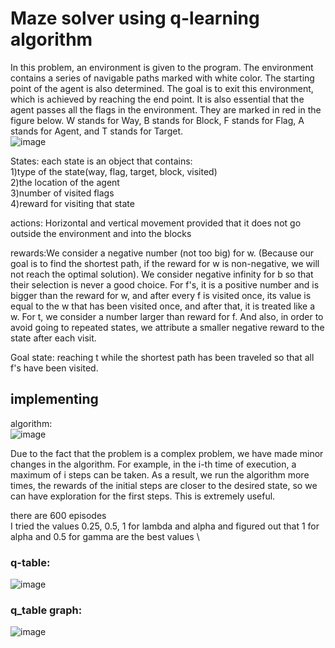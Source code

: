 # Maze solver using q-learning algorithm
In this problem, an environment is given to the program. The environment contains a series of navigable paths marked with white color. The starting point of the agent is also determined. The goal is to exit this environment, which is achieved by reaching the end point. It is also essential that the agent passes all the flags in the environment. They are marked in red in the figure below. W stands for Way, B stands for  Block, F stands for Flag, A stands for Agent, and T stands for Target. \
![image](https://user-images.githubusercontent.com/83788223/221370728-1437e601-920f-49b8-b1ed-f72c7bea7041.png)

States: each state is an object that contains:\
1)type of the state(way, flag, target, block, visited) \
2)the location of the agent\
3)number of visited flags\
4)reward for visiting that state

actions: Horizontal and vertical movement provided that it does not go outside the environment and into the blocks 

rewards:We consider a negative number (not too big) for w. (Because our goal is to find the shortest path, if the reward for w is non-negative, we will not reach the optimal solution). We consider negative infinity for b so that their selection is never a good choice. For f's, it is a positive number and is bigger than the reward for w, and after every f is visited once, its value is equal to the w that has been visited once, and after that, it is treated like a w. For t, we consider a number larger than reward for f. And also, in order to avoid going to repeated states, we attribute a smaller negative reward to the state after each visit.

Goal state: reaching t while the shortest path has been traveled so that all f's have been visited.

## implementing
algorithm:\
![image](https://user-images.githubusercontent.com/83788223/221371822-8435232d-374b-407b-8c00-3b5bb0a3a82e.png)

Due to the fact that the problem is a complex problem, we have made minor changes in the algorithm. For example, in the i-th time of execution, a maximum of i steps can be taken. As a result, we run the algorithm more times, the rewards of the initial steps are closer to the desired state, so we can have exploration for the first steps. This is extremely useful.

there are 600 episodes \
I tried the values 0.25, 0.5, 1 for lambda and alpha and figured out that 1 for alpha and 0.5 for gamma are the best values \
### q-table:
![image](https://user-images.githubusercontent.com/83788223/221372694-400b7675-f5f3-4a93-99bf-f1aa9e0c7782.png)

### q_table graph:
![image](https://user-images.githubusercontent.com/83788223/221372410-f14ae905-67ab-4e86-85e8-ce553e7210b8.png)

